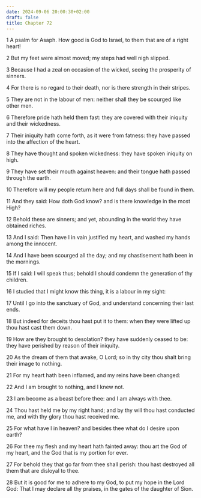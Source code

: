 ```yaml
---
date: 2024-09-06 20:00:30+02:00
draft: false
title: Chapter 72
---
```




1 A psalm for Asaph. How good is God to Israel, to them that are of a right heart!

2 But my feet were almost moved; my steps had well nigh slipped.

3 Because I had a zeal on occasion of the wicked, seeing the prosperity of sinners.

4 For there is no regard to their death, nor is there strength in their stripes.

5 They are not in the labour of men: neither shall they be scourged like other men.

6 Therefore pride hath held them fast: they are covered with their iniquity and their wickedness.

7 Their iniquity hath come forth, as it were from fatness: they have passed into the affection of the heart.

8 They have thought and spoken wickedness: they have spoken iniquity on high.

9 They have set their mouth against heaven: and their tongue hath passed through the earth.

10 Therefore will my people return here and full days shall be found in them.

11 And they said: How doth God know? and is there knowledge in the most High?

12 Behold these are sinners; and yet, abounding in the world they have obtained riches.

13 And I said: Then have I in vain justified my heart, and washed my hands among the innocent.

14 And I have been scourged all the day; and my chastisement hath been in the mornings.

15 If I said: I will speak thus; behold I should condemn the generation of thy children.

16 I studied that I might know this thing, it is a labour in my sight:

17 Until I go into the sanctuary of God, and understand concerning their last ends.

18 But indeed for deceits thou hast put it to them: when they were lifted up thou hast cast them down.

19 How are they brought to desolation? they have suddenly ceased to be: they have perished by reason of their iniquity.

20 As the dream of them that awake, O Lord; so in thy city thou shalt bring their image to nothing.

21 For my heart hath been inflamed, and my reins have been changed:

22 And I am brought to nothing, and I knew not.

23 I am become as a beast before thee: and I am always with thee.

24 Thou hast held me by my right hand; and by thy will thou hast conducted me, and with thy glory thou hast received me.

25 For what have I in heaven? and besides thee what do I desire upon earth?

26 For thee my flesh and my heart hath fainted away: thou art the God of my heart, and the God that is my portion for ever.

27 For behold they that go far from thee shall perish: thou hast destroyed all them that are disloyal to thee.

28 But it is good for me to adhere to my God, to put my hope in the Lord God: That I may declare all thy praises, in the gates of the daughter of Sion.

